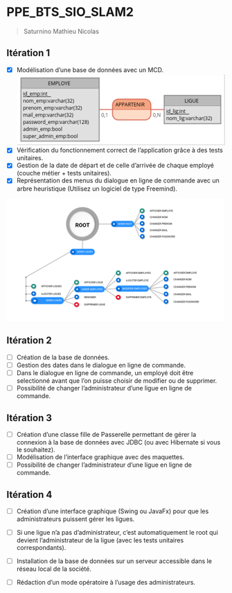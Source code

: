 # PPE_BTS_SIO_SLAM2
> Saturnino Mathieu Nicolas

## Itération 1

- [x] Modélisation d’une base de données avec un MCD.
![MCD](https://raw.githubusercontent.com/NicoLarson/PPE_BTS_SIO_SLAM2/master/MCD.png)
- [x] Vérification du fonctionnement correct de l’application grâce à des tests unitaires.
- [x] Gestion de la date de départ et de celle d’arrivée de chaque employé (couche métier + tests unitaires).
- [x] Représentation des menus du dialogue en ligne de commande avec un arbre heuristique (Utilisez un logiciel de type Freemind). 

![TreeMind](https://raw.githubusercontent.com/NicoLarson/PPE_BTS_SIO_SLAM2/master/Menu.png)


## Itération 2

- [ ] Création de la base de données.
- [ ] Gestion des dates dans le dialogue en ligne de commande.
- [ ] Dans le dialogue en ligne de commande, un employé doit être selectionné avant que l’on puisse choisir de modifier ou de supprimer.
- [ ] Possibilité de changer l’administrateur d’une ligue en ligne de commande. 

## Itération 3

- [ ] Création d’une classe fille de Passerelle permettant de gérer la connexion à la base de données avec JDBC (ou avec Hibernate si vous le souhaitez).
- [ ] Modélisation de l’interface graphique avec des maquettes.
- [ ] Possibilité de changer l’administrateur d’une ligue en ligne de commande. 

## Itération 4

- [ ] Création d’une interface graphique (Swing ou JavaFx) pour que les administrateurs puissent gérer les ligues.
- [ ] Si une ligue n’a pas d’administrateur, c’est automatiquement le root qui devient l’administrateur de la ligue (avec les tests unitaires correspondants).
- [ ] Installation de la base de données sur un serveur accessible dans le réseau local de la société.
- [ ] Rédaction d’un mode opératoire à l’usage des administrateurs. 


